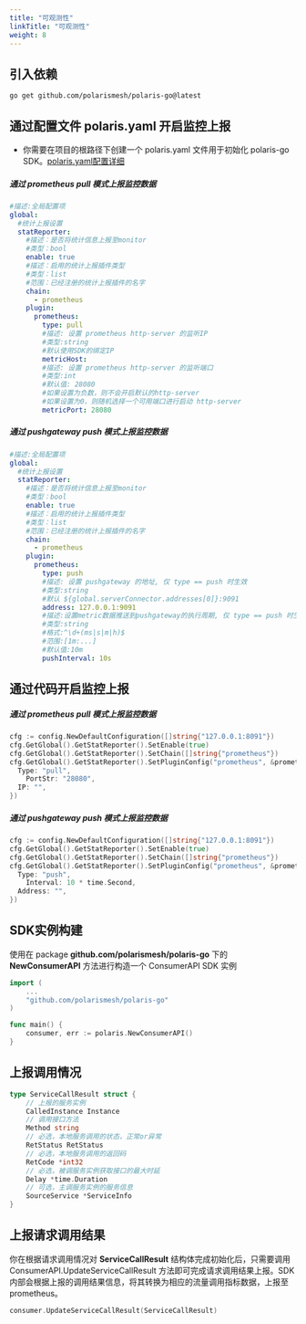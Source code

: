 ```yaml
---
title: "可观测性"
linkTitle: "可观测性"
weight: 8
---
```


## 引入依赖

```
go get github.com/polarismesh/polaris-go@latest
```

## 通过配置文件 polaris.yaml 开启监控上报

- 你需要在项目的根路径下创建一个 polaris.yaml 文件用于初始化 polaris-go SDK。[polaris.yaml配置详细](https://github.com/polarismesh/polaris-go/blob/main/polaris.yaml)

##### 通过 prometheus pull 模式上报监控数据

```yaml
#描述:全局配置项
global:
  #统计上报设置
  statReporter:
    #描述：是否将统计信息上报至monitor
    #类型：bool
    enable: true
    #描述：启用的统计上报插件类型
    #类型：list
    #范围：已经注册的统计上报插件的名字
    chain:
      - prometheus
    plugin:
      prometheus:
        type: pull
        #描述: 设置 prometheus http-server 的监听IP
        #类型:string
        #默认使用SDK的绑定IP
        metricHost: 
        #描述: 设置 prometheus http-server 的监听端口
        #类型:int
        #默认值: 28080
        #如果设置为负数，则不会开启默认的http-server
        #如果设置为0，则随机选择一个可用端口进行启动 http-server
        metricPort: 28080
```

##### 通过 pushgateway push 模式上报监控数据

```yaml
#描述:全局配置项
global:
  #统计上报设置
  statReporter:
    #描述：是否将统计信息上报至monitor
    #类型：bool
    enable: true
    #描述：启用的统计上报插件类型
    #类型：list
    #范围：已经注册的统计上报插件的名字
    chain:
      - prometheus
    plugin:
      prometheus:
        type: push
        #描述: 设置 pushgateway 的地址, 仅 type == push 时生效
        #类型:string
        #默认 ${global.serverConnector.addresses[0]}:9091
        address: 127.0.0.1:9091
        #描述:设置metric数据推送到pushgateway的执行周期, 仅 type == push 时生效
        #类型:string
        #格式:^\d+(ms|s|m|h)$
        #范围:[1m:...]
        #默认值:10m
        pushInterval: 10s
```

## 通过代码开启监控上报

##### 通过 prometheus pull 模式上报监控数据

```go
cfg := config.NewDefaultConfiguration([]string{"127.0.0.1:8091"})
cfg.GetGlobal().GetStatReporter().SetEnable(true)
cfg.GetGlobal().GetStatReporter().SetChain([]string{"prometheus"})
cfg.GetGlobal().GetStatReporter().SetPluginConfig("prometheus", &prometheus.Config{
  Type: "pull",
	PortStr: "28080",
  IP: "",
})
```

##### 通过 pushgateway push 模式上报监控数据

```go
cfg := config.NewDefaultConfiguration([]string{"127.0.0.1:8091"})
cfg.GetGlobal().GetStatReporter().SetEnable(true)
cfg.GetGlobal().GetStatReporter().SetChain([]string{"prometheus"})
cfg.GetGlobal().GetStatReporter().SetPluginConfig("prometheus", &prometheus.Config{
  Type: "push",
	Interval: 10 * time.Second,
  Address: "",
})
```

## SDK实例构建

使用在 package **github.com/polarismesh/polaris-go** 下的 **NewConsumerAPI** 方法进行构造一个 ConsumerAPI SDK 实例

```go
import (
    ...
	"github.com/polarismesh/polaris-go"
)

func main() {
    consumer, err := polaris.NewConsumerAPI()
}
```

## 上报调用情况

```go
type ServiceCallResult struct {
	// 上报的服务实例
	CalledInstance Instance
	// 调用接口方法
	Method string
	// 必选，本地服务调用的状态，正常or异常
	RetStatus RetStatus
	// 必选，本地服务调用的返回码
	RetCode *int32
	// 必选，被调服务实例获取接口的最大时延
	Delay *time.Duration
	// 可选，主调服务实例的服务信息
	SourceService *ServiceInfo
}
```

## 上报请求调用结果

你在根据请求调用情况对 **ServiceCallResult** 结构体完成初始化后，只需要调用 ConsumerAPI.UpdateServiceCallResult 方法即可完成请求调用结果上报。SDK 内部会根据上报的调用结果信息，将其转换为相应的流量调用指标数据，上报至 prometheus。

```go
consumer.UpdateServiceCallResult(ServiceCallResult)
```


